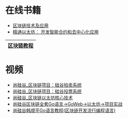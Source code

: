 
# 在线书籍
* [区块链技术及应用](https://weread.qq.com/web/reader/a8b3275071c2a7cfa8b002e)
* [精通以太坊： 开发智能合约和去中心化应用](https://weread.qq.com/web/reader/c0532740718247c1c0545f7)


[区块链教程](https://www.yiibai.com/blockchain/)|
---|


# 视频
* [尚硅谷_区块链项目：硅谷拍卖系统](https://www.bilibili.com/video/av75662996?from=search&seid=18272263271870877273)
* [尚硅谷_区块链项目：硅谷投票系统](https://www.bilibili.com/video/av75662156?from=search&seid=14417099915885539219)
* [尚硅谷_区块链以太坊核心技术](https://www.bilibili.com/video/av75649294/?spm_id_from=333.788.videocard.4)
* [尚硅谷区块链全套Go语言→GoWeb→以太坊→项目实战](https://www.bilibili.com/video/av75715752/?spm_id_from=333.788.videocard.3)
* [尚硅谷韩顺平Go语言教程(区块链开发流行编程语言)](https://www.bilibili.com/video/av73576628/?spm_id_from=333.788.videocard.7)
